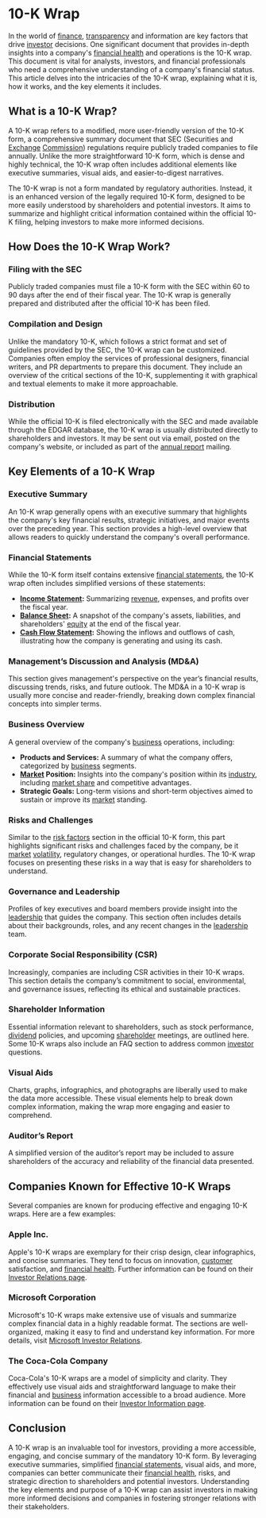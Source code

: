 # 10-K Wrap

In the world of [finance](../f/finance.md), [transparency](../t/transparency.md) and information are key factors that drive [investor](../i/investor.md) decisions. One significant document that provides in-depth insights into a company's [financial health](../f/financial_health.md) and operations is the 10-K wrap. This document is vital for analysts, investors, and financial professionals who need a comprehensive understanding of a company's financial status. This article delves into the intricacies of the 10-K wrap, explaining what it is, how it works, and the key elements it includes.

## What is a 10-K Wrap?

A 10-K wrap refers to a modified, more user-friendly version of the 10-K form, a comprehensive summary document that SEC (Securities and [Exchange](../e/exchange.md) [Commission](../c/commission.md)) regulations require publicly traded companies to file annually. Unlike the more straightforward 10-K form, which is dense and highly technical, the 10-K wrap often includes additional elements like executive summaries, visual aids, and easier-to-digest narratives. 

The 10-K wrap is not a form mandated by regulatory authorities. Instead, it is an enhanced version of the legally required 10-K form, designed to be more easily understood by shareholders and potential investors. It aims to summarize and highlight critical information contained within the official 10-K filing, helping investors to make more informed decisions.

## How Does the 10-K Wrap Work?

### Filing with the SEC
Publicly traded companies must file a 10-K form with the SEC within 60 to 90 days after the end of their fiscal year. The 10-K wrap is generally prepared and distributed after the official 10-K has been filed. 

### Compilation and Design
Unlike the mandatory 10-K, which follows a strict format and set of guidelines provided by the SEC, the 10-K wrap can be customized. Companies often employ the services of professional designers, financial writers, and PR departments to prepare this document. They include an overview of the critical sections of the 10-K, supplementing it with graphical and textual elements to make it more approachable.

### Distribution
While the official 10-K is filed electronically with the SEC and made available through the EDGAR database, the 10-K wrap is usually distributed directly to shareholders and investors. It may be sent out via email, posted on the company's website, or included as part of the [annual report](../a/annual_report.md) mailing.

## Key Elements of a 10-K Wrap

### Executive Summary
An 10-K wrap generally opens with an executive summary that highlights the company's key financial results, strategic initiatives, and major events over the preceding year. This section provides a high-level overview that allows readers to quickly understand the company's overall performance.

### Financial Statements
While the 10-K form itself contains extensive [financial statements](../f/financial_statements.md), the 10-K wrap often includes simplified versions of these statements:
- **[Income Statement](../i/income_statement.md):** Summarizing [revenue](../r/revenue.md), expenses, and profits over the fiscal year.
- **[Balance Sheet](../b/balance_sheet.md):** A snapshot of the company's assets, liabilities, and shareholders' [equity](../e/equity.md) at the end of the fiscal year.
- **[Cash Flow Statement](../c/cash_flow_statement.md):** Showing the inflows and outflows of cash, illustrating how the company is generating and using its cash.

### Management’s Discussion and Analysis (MD&A)
This section gives management's perspective on the year’s financial results, discussing trends, risks, and future outlook. The MD&A in a 10-K wrap is usually more concise and reader-friendly, breaking down complex financial concepts into simpler terms.

### Business Overview
A general overview of the company's [business](../b/business.md) operations, including:
- **Products and Services:** A summary of what the company offers, categorized by [business](../b/business.md) segments.
- **[Market](../m/market.md) Position:** Insights into the company's position within its [industry](../i/industry.md), including [market share](../m/market_share.md) and competitive advantages.
- **Strategic Goals:** Long-term visions and short-term objectives aimed to sustain or improve its [market](../m/market.md) standing.

### Risks and Challenges
Similar to the [risk factors](../r/risk_factors_in_trading.md) section in the official 10-K form, this part highlights significant risks and challenges faced by the company, be it [market](../m/market.md) [volatility](../v/volatility.md), regulatory changes, or operational hurdles. The 10-K wrap focuses on presenting these risks in a way that is easy for shareholders to understand.

### Governance and Leadership
Profiles of key executives and board members provide insight into the [leadership](../l/leadership.md) that guides the company. This section often includes details about their backgrounds, roles, and any recent changes in the [leadership](../l/leadership.md) team.

### Corporate Social Responsibility (CSR)
Increasingly, companies are including CSR activities in their 10-K wraps. This section details the company’s commitment to social, environmental, and governance issues, reflecting its ethical and sustainable practices.

### Shareholder Information
Essential information relevant to shareholders, such as stock performance, [dividend](../d/dividend.md) policies, and upcoming [shareholder](../s/shareholder.md) meetings, are outlined here. Some 10-K wraps also include an FAQ section to address common [investor](../i/investor.md) questions.

### Visual Aids
Charts, graphs, infographics, and photographs are liberally used to make the data more accessible. These visual elements help to break down complex information, making the wrap more engaging and easier to comprehend.

### Auditor’s Report
A simplified version of the auditor’s report may be included to assure shareholders of the accuracy and reliability of the financial data presented.

## Companies Known for Effective 10-K Wraps
Several companies are known for producing effective and engaging 10-K wraps. Here are a few examples:

### Apple Inc.
Apple's 10-K wraps are exemplary for their crisp design, clear infographics, and concise summaries. They tend to focus on innovation, [customer](../c/customer.md) satisfaction, and [financial health](../f/financial_health.md). Further information can be found on their [Investor Relations page](https://investor.apple.com/).

### Microsoft Corporation
Microsoft's 10-K wraps make extensive use of visuals and summarize complex financial data in a highly readable format. The sections are well-organized, making it easy to find and understand key information. For more details, visit [Microsoft Investor Relations](https://www.microsoft.com/investor).

### The Coca-Cola Company
Coca-Cola's 10-K wraps are a model of simplicity and clarity. They effectively use visual aids and straightforward language to make their financial and [business](../b/business.md) information accessible to a broad audience. More information can be found on their [Investor Information page](https://investors.coca-colacompany.com/).

## Conclusion
A 10-K wrap is an invaluable tool for investors, providing a more accessible, engaging, and concise summary of the mandatory 10-K form. By leveraging executive summaries, simplified [financial statements](../f/financial_statements.md), visual aids, and more, companies can better communicate their [financial health](../f/financial_health.md), risks, and strategic direction to shareholders and potential investors. Understanding the key elements and purpose of a 10-K wrap can assist investors in making more informed decisions and companies in fostering stronger relations with their stakeholders.